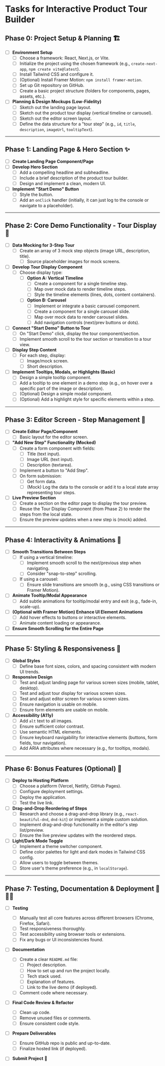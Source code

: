 # Tasks for Interactive Product Tour Builder

## Phase 0: Project Setup & Planning 🏗️

- [ ] **Environment Setup**
    - [ ] Choose a framework: React, Next.js, or Vite.
    - [ ] Initialize the project using the chosen framework (e.g., `create-next-app`, `npm create vite@latest`).
    - [ ] Install Tailwind CSS and configure it.
    - [ ] (Optional) Install Framer Motion: `npm install framer-motion`.
    - [ ] Set up Git repository on GitHub.
    - [ ] Create a basic project structure (folders for components, pages, assets, etc.).
- [ ] **Planning & Design Mockups (Low-Fidelity)**
    - [ ] Sketch out the landing page layout.
    - [ ] Sketch out the product tour display (vertical timeline or carousel).
    - [ ] Sketch out the editor screen layout.
    - [ ] Define the data structure for a "tour step" (e.g., `id`, `title`, `description`, `imageUrl`, `tooltipText`).

---

## Phase 1: Landing Page & Hero Section ✨

- [ ] **Create Landing Page Component/Page**
- [ ] **Develop Hero Section**
    - [ ] Add a compelling headline and subheadline.
    - [ ] Include a brief description of the product tour builder.
    - [ ] Design and implement a clean, modern UI.
- [ ] **Implement "Start Demo" Button**
    - [ ] Style the button.
    - [ ] Add an `onClick` handler (initially, it can just log to the console or navigate to a placeholder).

---

## Phase 2: Core Demo Functionality - Tour Display 🚀

- [ ] **Data Mocking for 3-Step Tour**
    - [ ] Create an array of 3 mock step objects (image URL, description, title).
        - [ ] Source placeholder images for mock screens.
- [ ] **Develop Tour Display Component**
    - [ ] Choose display type:
        - [ ] **Option A: Vertical Timeline**
            - [ ] Create a component for a single timeline step.
            - [ ] Map over mock data to render timeline steps.
            - [ ] Style the timeline elements (lines, dots, content containers).
        - [ ] **Option B: Carousel**
            - [ ] Implement or integrate a basic carousel component.
            - [ ] Create a component for a single carousel slide.
            - [ ] Map over mock data to render carousel slides.
            - [ ] Add navigation controls (next/prev buttons or dots).
- [ ] **Connect "Start Demo" Button to Tour**
    - [ ] On "Start Demo" click, display the tour component/section.
    - [ ] Implement smooth scroll to the tour section or transition to a tour view.
- [ ] **Display Step Content**
    - [ ] For each step, display:
        - [ ] Image/mock screen.
        - [ ] Short description.
- [ ] **Implement Tooltips, Modals, or Highlights (Basic)**
    - [ ] Design a simple tooltip component.
    - [ ] Add a tooltip to one element in a demo step (e.g., on hover over a specific part of the image or description).
    - [ ] (Optional) Design a simple modal component.
    - [ ] (Optional) Add a highlight style for specific elements within a step.

---

## Phase 3: Editor Screen - Step Management 📝

- [ ] **Create Editor Page/Component**
    - [ ] Basic layout for the editor screen.
- [ ] **"Add New Step" Functionality (Mocked)**
    - [ ] Create a form component with fields:
        - [ ] Title (text input).
        - [ ] Image URL (text input).
        - [ ] Description (textarea).
    - [ ] Implement a button to "Add Step".
    - [ ] On form submission:
        - [ ] Get form data.
        - [ ] (Mock) Log the data to the console or add it to a local state array representing tour steps.
- [ ] **Live Preview Section**
    - [ ] Create a section on the editor page to display the tour preview.
    - [ ] Reuse the Tour Display Component (from Phase 2) to render the steps from the local state.
    - [ ] Ensure the preview updates when a new step is (mock) added.

---

## Phase 4: Interactivity & Animations 💫

- [ ] **Smooth Transitions Between Steps**
    - [ ] If using a vertical timeline:
        - [ ] Implement smooth scroll to the next/previous step when navigating.
        - [ ] Consider "snap-to-step" scrolling.
    - [ ] If using a carousel:
        - [ ] Ensure slide transitions are smooth (e.g., using CSS transitions or Framer Motion).
- [ ] **Animate Tooltip/Modal Appearance**
    - [ ] Add subtle animations for tooltip/modal entry and exit (e.g., fade-in, scale-up).
- [ ] **(Optional with Framer Motion) Enhance UI Element Animations**
    - [ ] Add hover effects to buttons or interactive elements.
    - [ ] Animate content loading or appearance.
- [ ] **Ensure Smooth Scrolling for the Entire Page**

---

## Phase 5: Styling & Responsiveness 📱

- [ ] **Global Styles**
    - [ ] Define base font sizes, colors, and spacing consistent with modern UI trends.
- [ ] **Responsive Design**
    - [ ] Test and adjust landing page for various screen sizes (mobile, tablet, desktop).
    - [ ] Test and adjust tour display for various screen sizes.
    - [ ] Test and adjust editor screen for various screen sizes.
    - [ ] Ensure navigation is usable on mobile.
    - [ ] Ensure form elements are usable on mobile.
- [ ] **Accessibility (A11y)**
    - [ ] Add `alt` text to all images.
    - [ ] Ensure sufficient color contrast.
    - [ ] Use semantic HTML elements.
    - [ ] Ensure keyboard navigability for interactive elements (buttons, form fields, tour navigation).
    - [ ] Add ARIA attributes where necessary (e.g., for tooltips, modals).

---

## Phase 6: Bonus Features (Optional) 🌟

- [ ] **Deploy to Hosting Platform**
    - [ ] Choose a platform (Vercel, Netlify, GitHub Pages).
    - [ ] Configure deployment settings.
    - [ ] Deploy the application.
    - [ ] Test the live link.
- [ ] **Drag-and-Drop Reordering of Steps**
    - [ ] Research and choose a drag-and-drop library (e.g., `react-beautiful-dnd`, `dnd-kit`) or implement a simple custom solution.
    - [ ] Implement drag-and-drop functionality in the editor's step list/preview.
    - [ ] Ensure the live preview updates with the reordered steps.
- [ ] **Light/Dark Mode Toggle**
    - [ ] Implement a theme switcher component.
    - [ ] Define color palettes for light and dark modes in Tailwind CSS config.
    - [ ] Allow users to toggle between themes.
    - [ ] Store user's theme preference (e.g., in `localStorage`).

---

## Phase 7: Testing, Documentation & Deployment 🧪📄🚀

- [ ] **Testing**
    - [ ] Manually test all core features across different browsers (Chrome, Firefox, Safari).
    - [ ] Test responsiveness thoroughly.
    - [ ] Test accessibility using browser tools or extensions.
    - [ ] Fix any bugs or UI inconsistencies found.
- [ ] **Documentation**
    - [ ] Create a clear `README.md` file:
        - [ ] Project description.
        - [ ] How to set up and run the project locally.
        - [ ] Tech stack used.
        - [ ] Explanation of features.
        - [ ] Link to the live demo (if deployed).
    - [ ] Comment code where necessary.
- [ ] **Final Code Review & Refactor**
    - [ ] Clean up code.
    - [ ] Remove unused files or comments.
    - [ ] Ensure consistent code style.
- [ ] **Prepare Deliverables**
    - [ ] Ensure GitHub repo is public and up-to-date.
    - [ ] Finalize hosted link (if deployed).
- [ ] **Submit Project** 🎉

